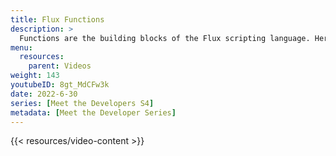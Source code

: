 ```yaml
---
title: Flux Functions
description: >
  Functions are the building blocks of the Flux scripting language. Here, Scott Anderson describes what [Flux functions](/flux/v0.x/stdlib/all-functions/) are, how they work, and how to use them.
menu:
  resources:
    parent: Videos
weight: 143
youtubeID: 8gt_MdCFw3k
date: 2022-6-30
series: [Meet the Developers S4]
metadata: [Meet the Developer Series]
---
```


{{< resources/video-content >}}
